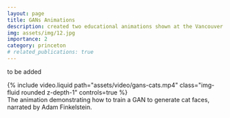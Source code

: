 ```yaml
---
layout: page
title: GANs Animations
description: created two educational animations shown at the Vancouver Art Gallery about GANs
img: assets/img/12.jpg
importance: 2
category: princeton
# related_publications: true
---
```


to be added

<div class="row">
    <div class="col-sm mt-3 mt-md-0">
        {% include video.liquid path="assets/video/gans-cats.mp4" class="img-fluid rounded z-depth-1" controls=true %}
    </div>
</div>
<div class="caption">
    The animation demonstrating how to train a GAN to generate cat faces, narrated by Adam Finkelstein.
</div>